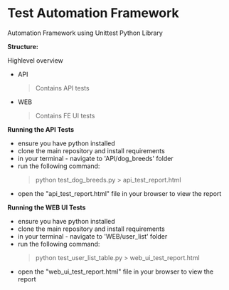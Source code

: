 # Test Automation Framework
Automation Framework using Unittest Python Library

**Structure:** 

Highlevel overview
* API

    > Contains API tests

* WEB

    > Contains FE UI tests

**Running the API Tests**
* ensure you have python installed
* clone the main repository and install requirements
* in your terminal - navigate to 'API/dog_breeds' folder
* run the following command:
    > python test_dog_breeds.py > api_test_report.html
- open the "api_test_report.html" file in your browser to view the report

**Running the WEB UI Tests**
* ensure you have python installed
* clone the main repository and install requirements
* in your terminal - navigate to 'WEB/user_list' folder
* run the following command:
    > python test_user_list_table.py > web_ui_test_report.html
- open the "web_ui_test_report.html" file in your browser to view the report



